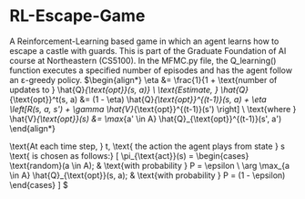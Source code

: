 # RL-Escape-Game
A Reinforcement-Learning based game in which an agent learns how to escape a castle with guards. This is part of the Graduate Foundation of AI course at Northeastern (CS5100). In the MFMC.py file, the Q_learning() function executes a specified number of episodes and has the agent follow an ε-greedy policy. 
$\begin{align*}
\eta &= \frac{1}{1 + \text{number of updates to } \hat{Q}_{\text{opt}}(s, a)} \\
\text{Estimate, } \hat{Q}_{\text{opt}}^t(s, a) &= (1 - \eta) \hat{Q}_{\text{opt}}^{(t-1)}(s, a) + \eta \left[R(s, a, s') + \gamma \hat{V}_{\text{opt}}^{(t-1)}(s') \right] \\
\text{where } \hat{V}_{\text{opt}}(s) &= \max_{a' \in A} \hat{Q}_{\text{opt}}^{(t-1)}(s', a')
\end{align*}

\text{At each time step, } t, \text{ the action the agent plays from state } s \text{ is chosen as follows:}
\[
\pi_{\text{act}}(s) = 
\begin{cases} 
\text{random}(a \in A); & \text{with probability } P = \epsilon \\
\arg \max_{a \in A} \hat{Q}_{\text{opt}}(s, a); & \text{with probability } P = (1 - \epsilon)
\end{cases}
\]
$
